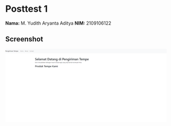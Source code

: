 # Posttest 1

**Nama:** M. Yudith Aryanta Aditya 
**NIM:** 2109106122

## Screenshot

![landingpage](https://github.com/yudthadtyaaa/ScreenShoot_framework/blob/main/POSTTEST1/landingpage.png) <!-- Tambahkan link atau path screenshot website Anda -->

